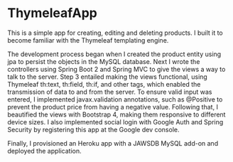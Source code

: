 # ThymeleafApp
This is a simple app for creating, editing and deleting products. I built it to become familiar with the Thymeleaf templating engine.

The development process began when I created the product entity using jpa to persist the objects in the MySQL database. 
Next I wrote the controllers using Spring Boot 2 and Spring MVC to give the views a way to talk to the server. 
Step 3 entailed making the views functional, using Thymeleaf th:text, th:field, th:if, and other tags, which enabled the transmission of data to and from the server. To ensure valid input was entered, I implemented javax.validation annotations, such as @Positive to prevent the product price from having a negative value. Following that, I beautified the views with Bootstrap 4, making them responsive to different device sizes. I also implemented social login with Google Auth and Spring Security by registering this app at the Google dev console.

Finally, I provisioned an Heroku app with a JAWSDB MySQL add-on and deployed the application.

 
